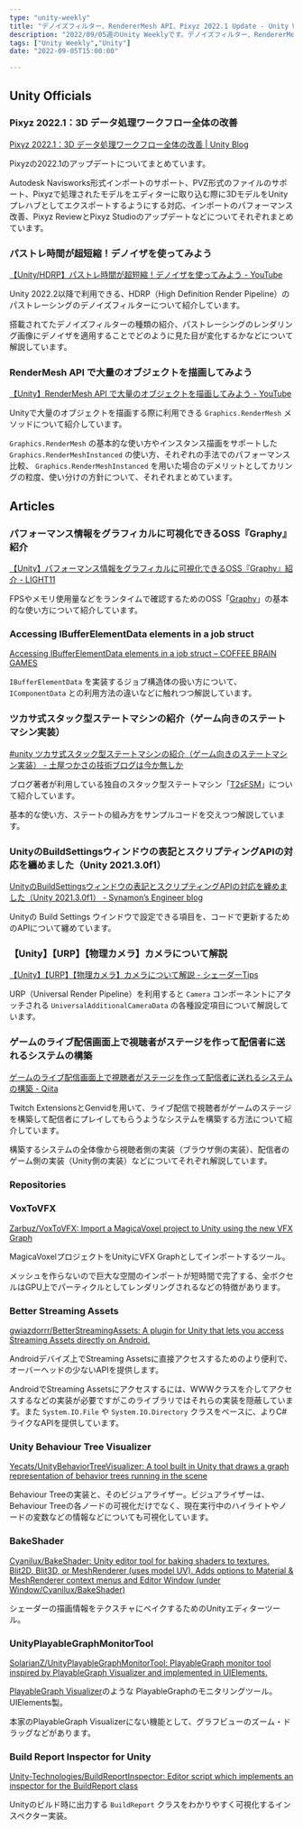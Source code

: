 ```yaml
---
type: "unity-weekly"
title: "デノイズフィルター、RendererMesh API、Pixyz 2022.1 Update - Unity Weekly #084"
description: "2022/09/05週のUnity Weeklyです。デノイズフィルター、RendererMesh API、Pixyz 2022.1 Updateなどについてまとめています。"
tags: ["Unity Weekly","Unity"]
date: "2022-09-05T15:00:00"

---
```


## Unity Officials

### Pixyz 2022.1：3D データ処理ワークフロー全体の改善

[Pixyz 2022.1：3D データ処理ワークフロー全体の改善 | Unity Blog](https://blog.unity.com/ja/manufacturing/pixyz-20221-improvements-across-3d-data-processing-workflows)

Pixyzの2022.1のアップデートについてまとめています。



Autodesk Navisworks形式インポートのサポート、PVZ形式のファイルのサポート、Pixyzで処理されたモデルをエディターに取り込む際に3DモデルをUnityプレハブとしてエクスポートするようにする対応、インポートのパフォーマンス改善、Pixyz ReviewとPixyz Studioのアップデートなどについてそれぞれまとめています。

### パストレ時間が超短縮！デノイザを使ってみよう

[【Unity/HDRP】パストレ時間が超短縮！デノイザを使ってみよう - YouTube](https://www.youtube.com/watch?v=qeEBbkLEynM)

Unity 2022.2以降で利用できる、HDRP（High Definition Render Pipeline）のパストレーシングのデノイズフィルターについて紹介しています。



搭載されてたデノイズフィルターの種類の紹介、パストレーシングのレンダリング画像にデノイザを適用することでどのように見た目が変化するかなどについて解説しています。

### RenderMesh API で大量のオブジェクトを描画してみよう

[【Unity】RenderMesh API で大量のオブジェクトを描画してみよう - YouTube](https://www.youtube.com/watch?v=d6i9hvJ-xcM)

Unityで大量のオブジェクトを描画する際に利用できる `Graphics.RenderMesh` メソッドについて紹介しています。



`Graphics.RenderMesh` の基本的な使い方やインスタンス描画をサポートした `Graphics.RenderMeshInstanced` の使い方、それぞれの手法でのパフォーマンス比較、 `Graphics.RenderMeshInstanced` を用いた場合のデメリットとしてカリングの粒度、使い分けの方針について、それぞれまとめています。

## Articles

### パフォーマンス情報をグラフィカルに可視化できるOSS『Graphy』紹介

[【Unity】パフォーマンス情報をグラフィカルに可視化できるOSS『Graphy』紹介 - LIGHT11](https://light11.hatenadiary.com/entry/2022/09/05/193916)

FPSやメモリ使用量などをランタイムで確認するためのOSS「[Graphy](https://github.com/Tayx94/graphy)」の基本的な使い方について紹介しています。

### Accessing IBufferElementData elements in a job struct

[Accessing IBufferElementData elements in a job struct – COFFEE BRAIN GAMES](https://coffeebraingames.wordpress.com/2022/08/30/accessing-ibufferelementdata-elements-in-a-job-struct/)

`IBufferElementData` を実装するジョブ構造体の扱い方について、 `IComponentData` との利用方法の違いなどに触れつつ解説しています。

### ツカサ式スタック型ステートマシンの紹介（ゲーム向きのステートマシン実装）

[#unity ツカサ式スタック型ステートマシンの紹介（ゲーム向きのステートマシン実装） - 土屋つかさの技術ブログは今か無しか](https://someiyoshino.info/entry/2022/09/01/200643?utm_source=feed)

ブログ著者が利用している独自のスタック型ステートマシン「[T2sFSM](https://github.com/t-tutiya/T2sFSM)」について紹介しています。



基本的な使い方、ステートの組み方をサンプルコードを交えつつ解説しています。

### UnityのBuildSettingsウィンドウの表記とスクリプティングAPIの対応を纏めました（Unity 2021.3.0f1）

[UnityのBuildSettingsウィンドウの表記とスクリプティングAPIの対応を纏めました（Unity 2021.3.0f1） - Synamon’s Engineer blog](https://synamon.hatenablog.com/entry/2022/09/01/171256)

Unityの Build Settings ウインドウで設定できる項目を、コードで更新するためのAPIについて纏めています。

### 【Unity】【URP】【物理カメラ】カメラについて解説

[【Unity】【URP】【物理カメラ】カメラについて解説 - シェーダーTips](https://ny-program.hatenablog.com/entry/2022/09/01/103130)

URP（Universal Render Pipeline）を利用すると `Camera` コンポーネントにアタッチされる `UniversalAdditionalCameraData` の各種設定項目について解説しています。

### ゲームのライブ配信画面上で視聴者がステージを作って配信者に送れるシステムの構築

[ゲームのライブ配信画面上で視聴者がステージを作って配信者に送れるシステムの構築 - Qiita](https://qiita.com/Takaaki_Ichijo/items/feb8c4ca902f72c66cc3)

Twitch ExtensionsとGenvidを用いて、ライブ配信で視聴者がゲームのステージを構築して配信者にプレイしてもらうようなシステムを構築する方法について紹介しています。



構築するシステムの全体像から視聴者側の実装（ブラウザ側の実装）、配信者のゲーム側の実装（Unity側の実装）などについてそれぞれ解説しています。

### Repositories

### VoxToVFX

[Zarbuz/VoxToVFX: Import a MagicaVoxel project to Unity using the new VFX Graph](https://github.com/Zarbuz/VoxToVFX)

MagicaVoxelプロジェクトをUnityにVFX Graphとしてインポートするツール。



メッシュを作らないので巨大な空間のインポートが短時間で完了する、全ボクセルはGPU上でパーティクルとしてレンダリングされるなどの特徴があります。

### Better Streaming Assets

[gwiazdorrr/BetterStreamingAssets: A plugin for Unity that lets you access Streaming Assets directly on Android.](https://github.com/gwiazdorrr/BetterStreamingAssets)

Androidデバイズ上でStreaming Assetsに直接アクセスするためのより便利で、オーバーヘッドの少ないAPIを提供します。



AndroidでStreaming Assetsにアクセスするには、WWWクラスを介してアクセスするなどの実装が必要ですがこのライブラリではそれらの実装を隠蔽しています。また `System.IO.File` や `System.IO.Directory` クラスをベースに、よりC#ライクなAPIを提供しています。

### Unity Behaviour Tree Visualizer

[Yecats/UnityBehaviorTreeVisualizer: A tool built in Unity that draws a graph representation of behavior trees running in the scene](https://github.com/Yecats/UnityBehaviorTreeVisualizer)

Behaviour Treeの実装と、そのビジュアライザー。ビジュアライザーは、Behaviour Treeの各ノードの可視化だけでなく、現在実行中のハイライトやノードの変数などの情報などについても可視化しています。

### BakeShader

[Cyanilux/BakeShader: Unity editor tool for baking shaders to textures. Blit2D, Blit3D, or MeshRenderer (uses model UV). Adds options to Material & MeshRenderer context menus and Editor Window (under Window/Cyanilux/BakeShader)](https://github.com/Cyanilux/BakeShader)

シェーダーの描画情報をテクスチャにベイクするためのUnityエディターツール。

### UnityPlayableGraphMonitorTool

[SolarianZ/UnityPlayableGraphMonitorTool: PlayableGraph monitor tool inspired by PlayableGraph Visualizer and implemented in UIElements.](https://github.com/SolarianZ/UnityPlayableGraphMonitorTool)

[PlayableGraph Visualizer](https://github.com/Unity-Technologies/graph-visualizer)のような PlayableGraphのモニタリングツール。UIElements製。



本家のPlayableGraph Visualizerにない機能として、グラフビューのズーム・ドラッグなどがあります。

### Build Report Inspector for Unity

[Unity-Technologies/BuildReportInspector: Editor script which implements an inspector for the BuildReport class](https://github.com/Unity-Technologies/BuildReportInspector)

Unityのビルド時に出力する `BuildReport` クラスをわかりやすく可視化するインスペクター実装。


